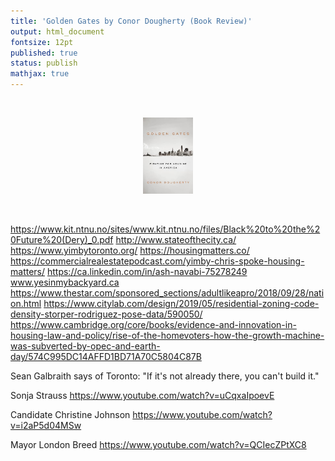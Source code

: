 ```yaml
---
title: 'Golden Gates by Conor Dougherty (Book Review)'
output: html_document
fontsize: 12pt
published: true
status: publish
mathjax: true
---
```


<br>
<p align="center"><img src="/figures/goldengates.jpg" width="16%"></p>
<br>


https://www.kit.ntnu.no/sites/www.kit.ntnu.no/files/Black%20to%20the%20Future%20(Dery)_0.pdf
http://www.stateofthecity.ca/
https://www.yimbytoronto.org/
https://housingmatters.co/
https://commercialrealestatepodcast.com/yimby-chris-spoke-housing-matters/
https://ca.linkedin.com/in/ash-navabi-75278249
www.yesinmybackyard.ca
https://www.thestar.com/sponsored_sections/adultlikeapro/2018/09/28/nation.html
https://www.citylab.com/design/2019/05/residential-zoning-code-density-storper-rodriguez-pose-data/590050/
https://www.cambridge.org/core/books/evidence-and-innovation-in-housing-law-and-policy/rise-of-the-homevoters-how-the-growth-machine-was-subverted-by-opec-and-earth-day/574C995DC14AFFD1BD71A70C5804C87B

Sean Galbraith says of Toronto: "If it's not already there, you can't build it."

Sonja Strauss
https://www.youtube.com/watch?v=uCqxaIpoevE

Candidate Christine Johnson
https://www.youtube.com/watch?v=i2aP5d04MSw

Mayor London Breed
https://www.youtube.com/watch?v=QCIecZPtXC8

